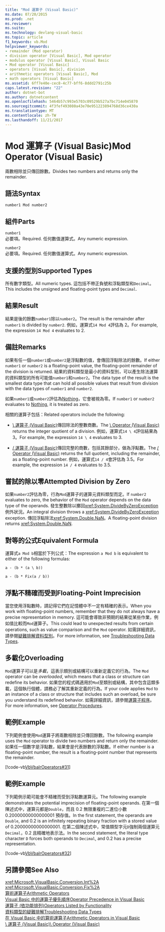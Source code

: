 ```yaml
---
title: "Mod 運算子 (Visual Basic)"
ms.date: 07/20/2015
ms.prod: .net
ms.reviewer: 
ms.suite: 
ms.technology: devlang-visual-basic
ms.topic: article
f1_keywords: vb.Mod
helpviewer_keywords:
- remainder (Mod operator)
- division operator [Visual Basic], Mod operator
- modulus operator [Visual Basic], Visual Basic
- Mod operator [Visual Basic]
- operators [Visual Basic], division
- arithmetic operators [Visual Basic], Mod
- math operators [Visual Basic]
ms.assetid: 6ff7e40e-cec8-4c77-bff6-8ddd2791c25b
caps.latest.revision: "22"
author: dotnet-bot
ms.author: dotnetcontent
ms.openlocfilehash: 5464b57c993e5703c09529b527a7bc714e045870
ms.sourcegitcommit: 4f3fef493080a43e70e951223894768d36ce430a
ms.translationtype: MT
ms.contentlocale: zh-TW
ms.lasthandoff: 11/21/2017
---
```

# <a name="mod-operator-visual-basic"></a><span data-ttu-id="0ca05-102">Mod 運算子 (Visual Basic)</span><span class="sxs-lookup"><span data-stu-id="0ca05-102">Mod Operator (Visual Basic)</span></span>
<span data-ttu-id="0ca05-103">兩數相除並只傳回餘數。</span><span class="sxs-lookup"><span data-stu-id="0ca05-103">Divides two numbers and returns only the remainder.</span></span>  
  
## <a name="syntax"></a><span data-ttu-id="0ca05-104">語法</span><span class="sxs-lookup"><span data-stu-id="0ca05-104">Syntax</span></span>  
  
```  
number1 Mod number2  
```  
  
## <a name="parts"></a><span data-ttu-id="0ca05-105">組件</span><span class="sxs-lookup"><span data-stu-id="0ca05-105">Parts</span></span>  
 `number1`  
 <span data-ttu-id="0ca05-106">必要項。</span><span class="sxs-lookup"><span data-stu-id="0ca05-106">Required.</span></span> <span data-ttu-id="0ca05-107">任何數值運算式。</span><span class="sxs-lookup"><span data-stu-id="0ca05-107">Any numeric expression.</span></span>  
  
 `number2`  
 <span data-ttu-id="0ca05-108">必要項。</span><span class="sxs-lookup"><span data-stu-id="0ca05-108">Required.</span></span> <span data-ttu-id="0ca05-109">任何數值運算式。</span><span class="sxs-lookup"><span data-stu-id="0ca05-109">Any numeric expression.</span></span>  
  
## <a name="supported-types"></a><span data-ttu-id="0ca05-110">支援的型別</span><span class="sxs-lookup"><span data-stu-id="0ca05-110">Supported Types</span></span>  
 <span data-ttu-id="0ca05-111">所有數字類型。</span><span class="sxs-lookup"><span data-stu-id="0ca05-111">All numeric types.</span></span> <span data-ttu-id="0ca05-112">這包括不帶正負號和浮點類型和`Decimal`。</span><span class="sxs-lookup"><span data-stu-id="0ca05-112">This includes the unsigned and floating-point types and `Decimal`.</span></span>  
  
## <a name="result"></a><span data-ttu-id="0ca05-113">結果</span><span class="sxs-lookup"><span data-stu-id="0ca05-113">Result</span></span>  
 <span data-ttu-id="0ca05-114">結果是後的餘數`number1`除以`number2`。</span><span class="sxs-lookup"><span data-stu-id="0ca05-114">The result is the remainder after `number1` is divided by `number2`.</span></span> <span data-ttu-id="0ca05-115">例如，運算式`14 Mod 4`評估為 2。</span><span class="sxs-lookup"><span data-stu-id="0ca05-115">For example, the expression `14 Mod 4` evaluates to 2.</span></span>  
  
## <a name="remarks"></a><span data-ttu-id="0ca05-116">備註</span><span class="sxs-lookup"><span data-stu-id="0ca05-116">Remarks</span></span>  
 <span data-ttu-id="0ca05-117">如果有任一個`number1`或`number2`是浮點數的值，會傳回浮點除法的餘數。</span><span class="sxs-lookup"><span data-stu-id="0ca05-117">If either `number1` or `number2` is a floating-point value, the floating-point remainder of the division is returned.</span></span> <span data-ttu-id="0ca05-118">結果的資料類型是最小的資料型別，可以產生除法運算的資料類型的所有可能值`number1`和`number2`。</span><span class="sxs-lookup"><span data-stu-id="0ca05-118">The data type of the result is the smallest data type that can hold all possible values that result from division with the data types of `number1` and `number2`.</span></span>  
  
 <span data-ttu-id="0ca05-119">如果`number1`或`number2`評估為[Nothing](../../../visual-basic/language-reference/nothing.md)，它會被視為零。</span><span class="sxs-lookup"><span data-stu-id="0ca05-119">If `number1` or `number2` evaluates to [Nothing](../../../visual-basic/language-reference/nothing.md), it is treated as zero.</span></span>  
  
 <span data-ttu-id="0ca05-120">相關的運算子包括：</span><span class="sxs-lookup"><span data-stu-id="0ca05-120">Related operators include the following:</span></span>  
  
-   <span data-ttu-id="0ca05-121">[\ 運算子 (Visual Basic)](../../../visual-basic/language-reference/operators/integer-division-operator.md)傳回除法的整數商數。</span><span class="sxs-lookup"><span data-stu-id="0ca05-121">The [\ Operator (Visual Basic)](../../../visual-basic/language-reference/operators/integer-division-operator.md) returns the integer quotient of a division.</span></span> <span data-ttu-id="0ca05-122">例如，運算式`14 \ 4`評估結果為 3。</span><span class="sxs-lookup"><span data-stu-id="0ca05-122">For example, the expression `14 \ 4` evaluates to 3.</span></span>  
  
-   <span data-ttu-id="0ca05-123">[/ 運算子 (Visual Basic)](../../../visual-basic/language-reference/operators/floating-point-division-operator.md)傳回完整的商數，包括其餘部分，做為浮點數。</span><span class="sxs-lookup"><span data-stu-id="0ca05-123">The [/ Operator (Visual Basic)](../../../visual-basic/language-reference/operators/floating-point-division-operator.md) returns the full quotient, including the remainder, as a floating-point number.</span></span> <span data-ttu-id="0ca05-124">例如，運算式`14 / 4`會評估為 3.5。</span><span class="sxs-lookup"><span data-stu-id="0ca05-124">For example, the expression `14 / 4` evaluates to 3.5.</span></span>  
  
## <a name="attempted-division-by-zero"></a><span data-ttu-id="0ca05-125">嘗試的除以零</span><span class="sxs-lookup"><span data-stu-id="0ca05-125">Attempted Division by Zero</span></span>  
 <span data-ttu-id="0ca05-126">如果`number2`評估為零，行為`Mod`運算子的運算元資料類型而定。</span><span class="sxs-lookup"><span data-stu-id="0ca05-126">If `number2` evaluates to zero, the behavior of the `Mod` operator depends on the data type of the operands.</span></span> <span data-ttu-id="0ca05-127">發生整數除以擲回<xref:System.DivideByZeroException>例外狀況。</span><span class="sxs-lookup"><span data-stu-id="0ca05-127">An integral division throws a <xref:System.DivideByZeroException> exception.</span></span> <span data-ttu-id="0ca05-128">傳回浮點除法<xref:System.Double.NaN>。</span><span class="sxs-lookup"><span data-stu-id="0ca05-128">A floating-point division returns <xref:System.Double.NaN>.</span></span>  
  
## <a name="equivalent-formula"></a><span data-ttu-id="0ca05-129">對等的公式</span><span class="sxs-lookup"><span data-stu-id="0ca05-129">Equivalent Formula</span></span>  
 <span data-ttu-id="0ca05-130">運算式`a Mod b`相當於下列公式：</span><span class="sxs-lookup"><span data-stu-id="0ca05-130">The expression `a Mod b` is equivalent to either of the following formulas:</span></span>  
  
 `a - (b * (a \ b))`  
  
 `a - (b * Fix(a / b))`  
  
## <a name="floating-point-imprecision"></a><span data-ttu-id="0ca05-131">浮點不精確而受到</span><span class="sxs-lookup"><span data-stu-id="0ca05-131">Floating-Point Imprecision</span></span>  
 <span data-ttu-id="0ca05-132">當您使用浮點數時，請記得它們在記憶體中不一定有精確的表示。</span><span class="sxs-lookup"><span data-stu-id="0ca05-132">When you work with floating-point numbers, remember that they do not always have a precise representation in memory.</span></span> <span data-ttu-id="0ca05-133">這可能會導致非預期的結果從某些作業，例如值比較而`Mod`運算子。</span><span class="sxs-lookup"><span data-stu-id="0ca05-133">This could lead to unexpected results from certain operations, such as value comparison and the `Mod` operator.</span></span> <span data-ttu-id="0ca05-134">如需詳細資訊，請參閱[疑難排解資料型別](../../../visual-basic/programming-guide/language-features/data-types/troubleshooting-data-types.md)。</span><span class="sxs-lookup"><span data-stu-id="0ca05-134">For more information, see [Troubleshooting Data Types](../../../visual-basic/programming-guide/language-features/data-types/troubleshooting-data-types.md).</span></span>  
  
## <a name="overloading"></a><span data-ttu-id="0ca05-135">多載化</span><span class="sxs-lookup"><span data-stu-id="0ca05-135">Overloading</span></span>  
 <span data-ttu-id="0ca05-136">`Mod`運算子可以是*多載*，這表示類別或結構可以重新定義它的行為。</span><span class="sxs-lookup"><span data-stu-id="0ca05-136">The `Mod` operator can be *overloaded*, which means that a class or structure can redefine its behavior.</span></span> <span data-ttu-id="0ca05-137">如果您的程式碼適用於`Mod`至類別或結構，其中包含這類多載，這個執行個體，請務必了解其重新定義的行為。</span><span class="sxs-lookup"><span data-stu-id="0ca05-137">If your code applies `Mod` to an instance of a class or structure that includes such an overload, be sure you understand its redefined behavior.</span></span> <span data-ttu-id="0ca05-138">如需詳細資訊，請參閱[運算子程序](../../../visual-basic/programming-guide/language-features/procedures/operator-procedures.md)。</span><span class="sxs-lookup"><span data-stu-id="0ca05-138">For more information, see [Operator Procedures](../../../visual-basic/programming-guide/language-features/procedures/operator-procedures.md).</span></span>  
  
## <a name="example"></a><span data-ttu-id="0ca05-139">範例</span><span class="sxs-lookup"><span data-stu-id="0ca05-139">Example</span></span>  
 <span data-ttu-id="0ca05-140">下列範例會使用`Mod`運算子將兩數相除並只傳回餘數。</span><span class="sxs-lookup"><span data-stu-id="0ca05-140">The following example uses the `Mod` operator to divide two numbers and return only the remainder.</span></span> <span data-ttu-id="0ca05-141">如果任一個數字是浮點數，結果會是代表餘數的浮點數。</span><span class="sxs-lookup"><span data-stu-id="0ca05-141">If either number is a floating-point number, the result is a floating-point number that represents the remainder.</span></span>  
  
 [!code-vb[VbVbalrOperators#31](../../../visual-basic/language-reference/operators/codesnippet/VisualBasic/mod-operator_1.vb)]  
  
## <a name="example"></a><span data-ttu-id="0ca05-142">範例</span><span class="sxs-lookup"><span data-stu-id="0ca05-142">Example</span></span>  
 <span data-ttu-id="0ca05-143">下列範例示範可能會不精確而受到浮點數運算元。</span><span class="sxs-lookup"><span data-stu-id="0ca05-143">The following example demonstrates the potential imprecision of floating-point operands.</span></span> <span data-ttu-id="0ca05-144">在第一個陳述式中，運算元都是`Double`，而且 0.2 無限重複的二進位小數 0.20000000000000001 預存值。</span><span class="sxs-lookup"><span data-stu-id="0ca05-144">In the first statement, the operands are `Double`, and 0.2 is an infinitely repeating binary fraction with a stored value of 0.20000000000000001.</span></span> <span data-ttu-id="0ca05-145">在第二個陳述式中，常值類型字元`D`強制兩個運算元`Decimal`，0.2 且精確地表示法。</span><span class="sxs-lookup"><span data-stu-id="0ca05-145">In the second statement, the literal type character `D` forces both operands to `Decimal`, and 0.2 has a precise representation.</span></span>  
  
 [!code-vb[VbVbalrOperators#32](../../../visual-basic/language-reference/operators/codesnippet/VisualBasic/mod-operator_2.vb)]  
  
## <a name="see-also"></a><span data-ttu-id="0ca05-146">另請參閱</span><span class="sxs-lookup"><span data-stu-id="0ca05-146">See Also</span></span>  
 <xref:Microsoft.VisualBasic.Conversion.Int%2A>  
 <xref:Microsoft.VisualBasic.Conversion.Fix%2A>  
 [<span data-ttu-id="0ca05-147">算術運算子</span><span class="sxs-lookup"><span data-stu-id="0ca05-147">Arithmetic Operators</span></span>](../../../visual-basic/language-reference/operators/arithmetic-operators.md)  
 [<span data-ttu-id="0ca05-148">Visual Basic 中的運算子優先順序</span><span class="sxs-lookup"><span data-stu-id="0ca05-148">Operator Precedence in Visual Basic</span></span>](../../../visual-basic/language-reference/operators/operator-precedence.md)  
 [<span data-ttu-id="0ca05-149">運算子 (依功能排列)</span><span class="sxs-lookup"><span data-stu-id="0ca05-149">Operators Listed by Functionality</span></span>](../../../visual-basic/language-reference/operators/operators-listed-by-functionality.md)  
 [<span data-ttu-id="0ca05-150">資料類型的疑難排解</span><span class="sxs-lookup"><span data-stu-id="0ca05-150">Troubleshooting Data Types</span></span>](../../../visual-basic/programming-guide/language-features/data-types/troubleshooting-data-types.md)  
 [<span data-ttu-id="0ca05-151">在 Visual Basic 中的算術運算子</span><span class="sxs-lookup"><span data-stu-id="0ca05-151">Arithmetic Operators in Visual Basic</span></span>](../../../visual-basic/programming-guide/language-features/operators-and-expressions/arithmetic-operators.md)  
 [<span data-ttu-id="0ca05-152">\ 運算子 (Visual Basic)</span><span class="sxs-lookup"><span data-stu-id="0ca05-152">\ Operator (Visual Basic)</span></span>](../../../visual-basic/language-reference/operators/integer-division-operator.md)
